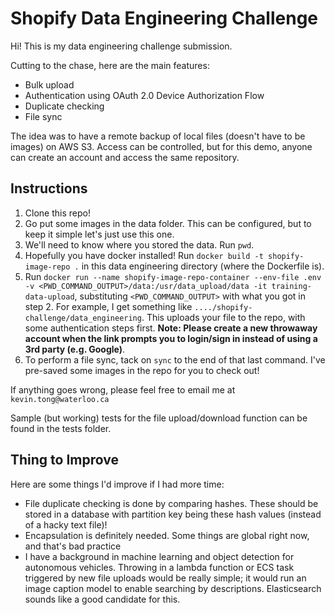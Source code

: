 # Shopify Data Engineering Challenge

Hi! This is my data engineering challenge submission.

Cutting to the chase, here are the main features:

* Bulk upload
* Authentication using OAuth 2.0 Device Authorization Flow
* Duplicate checking
* File sync

The idea was to have a remote backup of local files (doesn't have to be images) on AWS S3. Access can be controlled, but for this demo, anyone can create an account and access the same repository.

## Instructions 

1. Clone this repo!
2. Go put some images in the data folder. This can be configured, but to keep it simple let's just use this one.
3. We'll need to know where you stored the data. Run `pwd`.
4. Hopefully you have docker installed! Run `docker build -t shopify-image-repo .` in this data engineering directory (where the Dockerfile is).
5. Run `docker run --name shopify-image-repo-container --env-file .env -v <PWD_COMMAND_OUTPUT>/data:/usr/data_upload/data -it training-data-upload`, substituting `<PWD_COMMAND_OUTPUT>` with what you got in step 2. For example, I get something like `..../shopify-challenge/data_engineering`. This uploads your file to the repo, with some authentication steps first. **Note: Please create a new throwaway account when the link prompts you to login/sign in instead of using a 3rd party (e.g. Google)**.
6. To perform a file sync, tack on `sync` to the end of that last command. I've pre-saved some images in the repo for you to check out!

If anything goes wrong, please feel free to email me at `kevin.tong@waterloo.ca`

Sample (but working) tests for the file upload/download function can be found in the tests folder.
## Thing to Improve 

Here are some things I'd improve if I had more time:

* File duplicate checking is done by comparing hashes. These should be stored in a database with partition key being these hash values (instead of a hacky text file)!
* Encapsulation is definitely needed. Some things are global right now, and that's bad practice
* I have a background in machine learning and object detection for autonomous vehicles. Throwing in a lambda function or ECS task triggered by new file uploads would be really simple; it would run an image caption model to enable searching by descriptions. Elasticsearch sounds like a good candidate for this.
